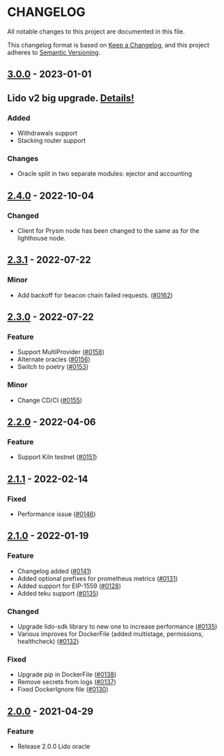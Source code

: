 # CHANGELOG

All notable changes to this project are documented in this file.

This changelog format is based on [Keep a Changelog](https://keepachangelog.com/en/1.0.0/),
and this project adheres to [Semantic Versioning](https://semver.org/spec/v2.0.0.html).

[comment]: <> (## [Unreleased]&#40;https://github.com/lidofinance/lido-oracle&#41; - 2021-09-15)

## [3.0.0](link) - 2023-01-01
## Lido v2 big upgrade. [Details!](https://blog.lido.fi/introducing-lido-v2/)

### Added
- Withdrawals support
- Stacking router support

### Changes
- Oracle split in two separate modules: ejector and accounting

## [2.4.0](https://github.com/lidofinance/lido-oracle/releases/tag/2.4.0) - 2022-10-04
### Changed
- Client for Prysm node has been changed to the same as for the lighthouse node.

## [2.3.1](https://github.com/lidofinance/lido-oracle/releases/tag/2.3.0) - 2022-07-22
### Minor
- Add backoff for beacon chain failed requests. ([#0162](https://github.com/lidofinance/lido-oracle/pull/162))

## [2.3.0](https://github.com/lidofinance/lido-oracle/releases/tag/2.3.0) - 2022-07-22
### Feature
- Support MultiProvider ([#0158](https://github.com/lidofinance/lido-oracle/pull/158))
- Alternate oracles ([#0156](https://github.com/lidofinance/lido-oracle/pull/156))
- Switch to poetry ([#0153](https://github.com/lidofinance/lido-oracle/pull/153))

### Minor
- Change CD/CI ([#0155](https://github.com/lidofinance/lido-oracle/pull/155))

## [2.2.0](https://github.com/lidofinance/lido-oracle/releases/tag/2.2.0) - 2022-04-06
### Feature
- Support Kiln testnet ([#0151](https://github.com/lidofinance/lido-oracle/pull/151))

## [2.1.1](https://github.com/lidofinance/lido-oracle/releases/tag/2.1.1) - 2022-02-14
### Fixed
- Performance issue ([#0146](https://github.com/lidofinance/lido-oracle/pull/146))

## [2.1.0](https://github.com/lidofinance/lido-oracle/releases/tag/v2.1.0) - 2022-01-19
### Feature
- Changelog added ([#0141](https://github.com/lidofinance/lido-oracle/pull/141))
- Added optional prefixes for prometheus metrics ([#0131](https://github.com/lidofinance/lido-oracle/pull/131))
- Added support for EIP-1559 ([#0128](https://github.com/lidofinance/lido-oracle/pull/128))
- Added teku support ([#0135](https://github.com/lidofinance/lido-oracle/pull/135))

### Changed
- Upgrade lido-sdk library to new one to increase performance ([#0135](https://github.com/lidofinance/lido-oracle/pull/135))
- Various improves for DockerFile (added multistage, permissions, healthcheck) ([#0132](https://github.com/lidofinance/lido-oracle/pull/132))

### Fixed
- Upgrade pip in DockerFile ([#0138](https://github.com/lidofinance/lido-oracle/pull/138))
- Remove secrets from logs ([#0137](https://github.com/lidofinance/lido-oracle/pull/137))
- Fixed DockerIgnore file ([#0130](https://github.com/lidofinance/lido-oracle/pull/130))

## [2.0.0](https://github.com/lidofinance/lido-oracle/releases/tag/v2.0.0) - 2021-04-29
### Feature
- Release 2.0.0 Lido oracle

